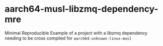 # aarch64-musl-libzmq-dependency-mre
Minimal Reproducible Example of a project with a libzmq dependency needing to be cross compiled for `aarch64-unknown-linux-musl`
